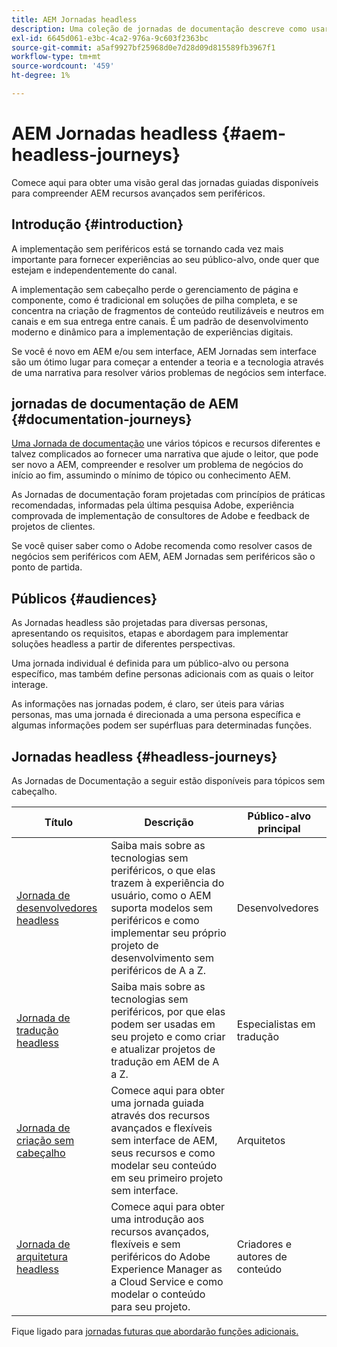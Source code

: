 ```yaml
---
title: AEM Jornadas headless
description: Uma coleção de jornadas de documentação descreve como usar o Adobe Experience Manager como um CMS sem cabeçalho.
exl-id: 6645d061-e3bc-4ca2-976a-9c603f2363bc
source-git-commit: a5af9927bf25968d0e7d28d09d815589fb3967f1
workflow-type: tm+mt
source-wordcount: '459'
ht-degree: 1%

---
```


# AEM Jornadas headless {#aem-headless-journeys}

Comece aqui para obter uma visão geral das jornadas guiadas disponíveis para compreender AEM recursos avançados sem periféricos.

## Introdução {#introduction}

A implementação sem periféricos está se tornando cada vez mais importante para fornecer experiências ao seu público-alvo, onde quer que estejam e independentemente do canal.

A implementação sem cabeçalho perde o gerenciamento de página e componente, como é tradicional em soluções de pilha completa, e se concentra na criação de fragmentos de conteúdo reutilizáveis e neutros em canais e em sua entrega entre canais. É um padrão de desenvolvimento moderno e dinâmico para a implementação de experiências digitais.

Se você é novo em AEM e/ou sem interface, AEM Jornadas sem interface são um ótimo lugar para começar a entender a teoria e a tecnologia através de uma narrativa para resolver vários problemas de negócios sem interface.

## jornadas de documentação de AEM {#documentation-journeys}

[Uma Jornada de documentação](/help/journey-documentation/home.md) une vários tópicos e recursos diferentes e talvez complicados ao fornecer uma narrativa que ajude o leitor, que pode ser novo a AEM, compreender e resolver um problema de negócios do início ao fim, assumindo o mínimo de tópico ou conhecimento AEM.

As Jornadas de documentação foram projetadas com princípios de práticas recomendadas, informadas pela última pesquisa Adobe, experiência comprovada de implementação de consultores de Adobe e feedback de projetos de clientes.

Se você quiser saber como o Adobe recomenda como resolver casos de negócios sem periféricos com AEM, AEM Jornadas sem periféricos são o ponto de partida.

## Públicos {#audiences}

As Jornadas headless são projetadas para diversas personas, apresentando os requisitos, etapas e abordagem para implementar soluções headless a partir de diferentes perspectivas.

Uma jornada individual é definida para um público-alvo ou persona específico, mas também define personas adicionais com as quais o leitor interage.

As informações nas jornadas podem, é claro, ser úteis para várias personas, mas uma jornada é direcionada a uma persona específica e algumas informações podem ser supérfluas para determinadas funções.

## Jornadas headless {#headless-journeys}

As Jornadas de Documentação a seguir estão disponíveis para tópicos sem cabeçalho.

| Título | Descrição | Público-alvo principal |
|---|---|---|
| [Jornada de desenvolvedores headless](/help/journey-headless/developer/overview.md) | Saiba mais sobre as tecnologias sem periféricos, o que elas trazem à experiência do usuário, como o AEM suporta modelos sem periféricos e como implementar seu próprio projeto de desenvolvimento sem periféricos de A a Z. | Desenvolvedores |
| [Jornada de tradução headless](/help/journey-headless/translation/overview.md) | Saiba mais sobre as tecnologias sem periféricos, por que elas podem ser usadas em seu projeto e como criar e atualizar projetos de tradução em AEM de A a Z. | Especialistas em tradução |
| [Jornada de criação sem cabeçalho](/help/journey-headless/author/overview.md) | Comece aqui para obter uma jornada guiada através dos recursos avançados e flexíveis sem interface de AEM, seus recursos e como modelar seu conteúdo em seu primeiro projeto sem interface. | Arquitetos |
| [Jornada de arquitetura headless](/help/journey-headless/architect/overview.md) | Comece aqui para obter uma introdução aos recursos avançados, flexíveis e sem periféricos do Adobe Experience Manager as a Cloud Service e como modelar o conteúdo para seu projeto. | Criadores e autores de conteúdo |

Fique ligado para [jornadas futuras que abordarão funções adicionais.](/help/journey-documentation/home.md#journeys)
